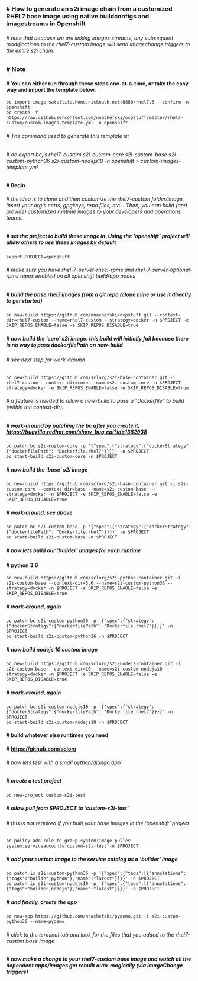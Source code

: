 ### # How to generate an s2i image chain from a customized RHEL7 base image using native buildconfigs and imagestreams in Openshift
###### # note that because we are linking images streams, any subsequent modifications to the rhel7-custom image will send imagechange triggers to the entire s2i chain.

### # Note
#### # You can either run through these steps one-at-a-time, or take the easy way and import the template below.

```
oc import-image satellite.home.nicknach.net:8888/rhel7.6 --confirm -n openshift
oc create -f https://raw.githubusercontent.com/nnachefski/ocpstuff/master/rhel7-custom/custom-images-template.yml -n openshift
```
###### # The command used to generate this template is: 
###### # oc export bc,is rhel7-custom s2i-custom-core s2i-custom-base s2i-custom-python36 s2i-custom-nodejs10 -n openshift > custom-images-template.yml
#### # Begin
###### # the idea is to clone and then customize the rhel7-custom folder/image.  Insert your org's certs, gpgkeys, repo files, etc...  Then, you can build (and provide) customized runtime images to your developers and operations teams.

##### # set the project to build these image in.  Using the 'openshift' project will allow others to use these images by default
```
export PROJECT=openshift
```
###### # make sure you have rhel-7-server-rhscl-rpms and rhel-7-server-optional-rpms repos enabled on all openshift build/app nodes

##### # build the base rhel7 images from a git repo (clone mine or use it directly to get started)
```
oc new-build https://github.com/nnachefski/ocpstuff.git --context-dir=rhel7-custom --name=rhel7-custom --strategy=docker -n $PROJECT -e SKIP_REPOS_ENABLE=false -e SKIP_REPOS_DISABLE=true
```
##### # now build the 'core' s2i image.  this build will initially fail because there is no way to pass dockerfilePath on new-build
###### # see next step for work-around
```
oc new-build https://github.com/sclorg/s2i-base-container.git -i rhel7-custom --context-dir=core --name=s2i-custom-core -n $PROJECT --strategy=docker -e SKIP_REPOS_ENABLE=false -e SKIP_REPOS_DISABLE=true
```
###### # a feature is needed to allow a new-build to pass a "Dockerfile" to build (within the context-dir). 
##### # work-around by patching the bc after you create it, https://bugzilla.redhat.com/show_bug.cgi?id=1382938 
```
oc patch bc s2i-custom-core -p '{"spec":{"strategy":{"dockerStrategy":{"dockerfilePath": "Dockerfile.rhel7"}}}}' -n $PROJECT
oc start-build s2i-custom-core -n $PROJECT
```
##### # now build the 'base' s2i image
```
oc new-build https://github.com/sclorg/s2i-base-container.git -i s2i-custom-core --context-dir=base --name=s2i-custom-base --strategy=docker -n $PROJECT -e SKIP_REPOS_ENABLE=false -e SKIP_REPOS_DISABLE=true
```
##### # work-around, see above
```
oc patch bc s2i-custom-base -p '{"spec":{"strategy":{"dockerStrategy":{"dockerfilePath": "Dockerfile.rhel7"}}}}' -n $PROJECT
oc start-build s2i-custom-base -n $PROJECT
```
##### # now lets build our 'builder' images for each runtime

#### # python 3.6
```
oc new-build https://github.com/sclorg/s2i-python-container.git -i s2i-custom-base --context-dir=3.6 --name=s2i-custom-python36 --strategy=docker -n $PROJECT -e SKIP_REPOS_ENABLE=false -e SKIP_REPOS_DISABLE=true
```
##### # work-around, again
```
oc patch bc s2i-custom-python36 -p '{"spec":{"strategy":{"dockerStrategy":{"dockerfilePath": "Dockerfile.rhel7"}}}}' -n $PROJECT
oc start-build s2i-custom-python36 -n $PROJECT
```
##### # now build nodejs 10 custom image
```
oc new-build https://github.com/sclorg/s2i-nodejs-container.git -i s2i-custom-base --context-dir=10 --name=s2i-custom-nodejs10 --strategy=docker -n $PROJECT -e SKIP_REPOS_ENABLE=false -e SKIP_REPOS_DISABLE=true
```
##### # work-around, again
```
oc patch bc s2i-custom-nodejs10 -p '{"spec":{"strategy":{"dockerStrategy":{"dockerfilePath": "Dockerfile.rhel7"}}}}' -n $PROJECT
oc start-build s2i-custom-nodejs10 -n $PROJECT
```
#### # build whatever else runtimes you need
#### # https://github.com/sclorg

###### # now lets test with a small python/django app
##### # create a test project
```
oc new-project custom-s2i-test
```
##### # allow pull from $PROJECT to ‘custom-s2i-test’ 
###### # this is not required if you built your base images in the 'openshift' project
``` 
oc policy add-role-to-group system:image-puller system:serviceaccounts:custom-s2i-test -n $PROJECT
```
##### # add your custom image to the service catalog as a 'builder' image
```
oc patch is s2i-custom-python36 -p '{"spec":{"tags":[{"annotations":{"tags":"builder,python"},"name":"latest"}]}}' -n $PROJECT
oc patch is s2i-custom-nodejs10 -p '{"spec":{"tags":[{"annotations":{"tags":"builder,nodejs"},"name":"latest"}]}}' -n $PROJECT
```
##### # and finally, create the app
```
oc new-app https://github.com/nnachefski/pydemo.git -i s2i-custom-python36 --name=pydemo
```
###### # click to the terminal tab and look for the files that you added to the rhel7-custom base image
##### # now make a change to your rhel7-custom base image and watch all the dependent apps/images get rebuilt auto-magically (via ImageChange triggers)

